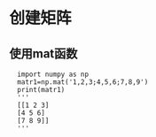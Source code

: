 # 创建矩阵
## 使用mat函数
      import numpy as np
      matr1=np.mat('1,2,3;4,5,6;7,8,9')
      print(matr1)
      '''
      [[1 2 3]
      [4 5 6]
      [7 8 9]]
      '''
 

